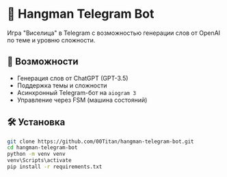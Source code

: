 # 🤖 Hangman Telegram Bot

Игра "Виселица" в Telegram с возможностью генерации слов от OpenAI по теме и уровню сложности.

## 🚀 Возможности

- Генерация слов от ChatGPT (GPT-3.5)
- Поддержка темы и сложности
- Асинхронный Telegram-бот на `aiogram 3`
- Управление через FSM (машина состояний)

## 🛠 Установка

```bash
git clone https://github.com/00Titan/hangman-telegram-bot.git
cd hangman-telegram-bot
python -m venv venv
venv\Scripts\activate
pip install -r requirements.txt
